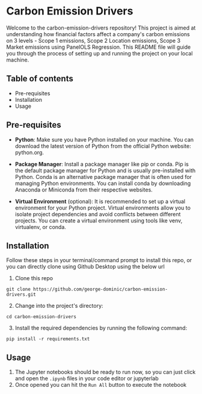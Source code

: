 # Carbon Emission Drivers

Welcome to the carbon-emission-drivers repository! This project is aimed at understanding how financial factors affect a company's carbon emissions on 3 levels - Scope 1 emissions, Scope 2 Location emissions, Scope 3 Market emissions using PanelOLS Regression. This README file will guide you through the process of setting up and running the project on your local machine.

## Table of contents
- Pre-requisites
- Installation
- Usage

## Pre-requisites
- **Python**: Make sure you have Python installed on your machine. You can download the latest version of Python from the official Python website: python.org.

- **Package Manager**: Install a package manager like pip or conda. Pip is the default package manager for Python and is usually pre-installed with Python. Conda is an alternative package manager that is often used for managing Python environments. You can install conda by downloading Anaconda or Miniconda from their respective websites.

- **Virtual Environment** (optional): It is recommended to set up a virtual environment for your Python project. Virtual environments allow you to isolate project dependencies and avoid conflicts between different projects. You can create a virtual environment using tools like venv, virtualenv, or conda.

## Installation
Follow these steps in your terminal/command prompt to install this repo, or you can directly clone using Github Desktop using the below url

1. Clone this repo
```
git clone https://github.com/george-dominic/carbon-emission-drivers.git
```
2. Change into the project's directory:
```
cd carbon-emission-drivers
```
3. Install the required dependencies by running the following command:
```
pip install -r requirements.txt
```

## Usage
1. The Jupyter notebooks should be ready to run now, so you can just click and open the `.ipynb` files in your code editor or jupyterlab
2. Once opened you can hit the `Run All` button to execute the notebook
